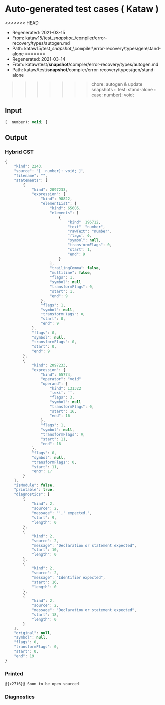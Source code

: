 # Auto-generated test cases ( Kataw )
<<<<<<< HEAD
- Regenerated: 2021-03-15
- From: kataw15/test\__snapshot__/compiler/error-recovery/types/autogen.md
- Path: kataw15/test\__snapshot__\compiler\error-recovery\types\gen\stand-alone
=======
- Regenerated: 2021-03-14
- From: kataw/test/__snapshot__/compiler/error-recovery/types/autogen.md
- Path: kataw/test/__snapshot__/compiler/error-recovery/types/gen/stand-alone
>>>>>>> chore: autogen & update snapshots
> :: test: stand-alone
> :: case:  number): void;
## Input

`````js
[  number): void; ]
`````

## Output

### Hybrid CST

```javascript
{
    "kind": 2243,
    "source": "[  number): void; ]",
    "filename": "",
    "statements": [
        {
            "kind": 2097233,
            "expression": {
                "kind": 98822,
                "elementList": {
                    "kind": 65605,
                    "elements": [
                        {
                            "kind": 196712,
                            "text": "number",
                            "rawText": "number",
                            "flags": 0,
                            "symbol": null,
                            "transformFlags": 0,
                            "start": 1,
                            "end": 9
                        }
                    ],
                    "trailingComma": false,
                    "multiline": false,
                    "flags": 1,
                    "symbol": null,
                    "transformFlags": 0,
                    "start": 1,
                    "end": 9
                },
                "flags": 1,
                "symbol": null,
                "transformFlags": 0,
                "start": 0,
                "end": 9
            },
            "flags": 0,
            "symbol": null,
            "transformFlags": 0,
            "start": 0,
            "end": 9
        },
        {
            "kind": 2097233,
            "expression": {
                "kind": 65774,
                "operator": "void",
                "operand": {
                    "kind": 131322,
                    "text": "",
                    "flags": 3,
                    "symbol": null,
                    "transformFlags": 0,
                    "start": 16,
                    "end": 16
                },
                "flags": 1,
                "symbol": null,
                "transformFlags": 0,
                "start": 11,
                "end": 16
            },
            "flags": 0,
            "symbol": null,
            "transformFlags": 0,
            "start": 11,
            "end": 17
        }
    ],
    "isModule": false,
    "printable": true,
    "diagnostics": [
        {
            "kind": 2,
            "source": 2,
            "message": "',' expected.",
            "start": 9,
            "length": 0
        },
        {
            "kind": 2,
            "source": 2,
            "message": "Declaration or statement expected",
            "start": 10,
            "length": 0
        },
        {
            "kind": 2,
            "source": 2,
            "message": "Identifier expected",
            "start": 16,
            "length": 0
        },
        {
            "kind": 2,
            "source": 2,
            "message": "Declaration or statement expected",
            "start": 18,
            "length": 0
        }
    ],
    "original": null,
    "symbol": null,
    "flags": 0,
    "transformFlags": 0,
    "start": 0,
    "end": 19
}
```

### Printed

```javascript
@{x2716}@ Soon to be open sourced
```

### Diagnostics

```javascript

```

